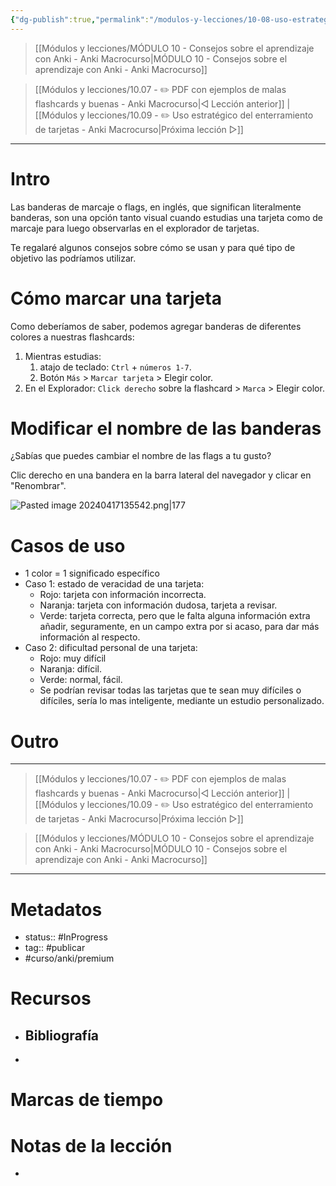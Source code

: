 ```yaml
---
{"dg-publish":true,"permalink":"/modulos-y-lecciones/10-08-uso-estrategico-de-las-banderas-de-marcage-flags-anki-macrocurso/","noteIcon":"","updated":"2024-05-22T13:35:05.182+02:00"}
---
```



> [[Módulos y lecciones/MÓDULO 10 - Consejos sobre el aprendizaje con Anki - Anki Macrocurso\|MÓDULO 10 - Consejos sobre el aprendizaje con Anki - Anki Macrocurso]]

> [[Módulos y lecciones/10.07 - ✏️ PDF con ejemplos de malas flashcards y buenas - Anki Macrocurso\|◁ Lección anterior]] | [[Módulos y lecciones/10.09 - ✏️ Uso estratégico del enterramiento de tarjetas - Anki Macrocurso\|Próxima lección ▷]]

---

# Intro
Las banderas de marcaje o flags, en inglés, que significan literalmente banderas, son una opción tanto visual cuando estudias una tarjeta como de marcaje para luego observarlas en el explorador de tarjetas.

Te regalaré algunos consejos sobre cómo se usan y para qué tipo de objetivo las podríamos utilizar.

# Cómo marcar una tarjeta
Como deberíamos de saber, podemos agregar banderas de diferentes colores a nuestras flashcards:
1. Mientras estudias:
	1. atajo de teclado: ``Ctrl`` + ``números 1-7``.
	2. Botón ``Más`` > ``Marcar tarjeta`` > Elegir color.
2. En el Explorador: ``Click derecho`` sobre la flashcard > ``Marca`` > Elegir color.

# Modificar el nombre de las banderas
¿Sabías que puedes cambiar el nombre de las flags a tu gusto?

Clic derecho en una bandera en la barra lateral del navegador y clicar en  "Renombrar".

![Pasted image 20240417135542.png|177](/img/user/ANEXOS/Pasted%20image%2020240417135542.png)

# Casos de uso
- 1 color = 1 significado específico
- Caso 1: estado de veracidad de una tarjeta:
	- Rojo: tarjeta con información incorrecta.
	- Naranja: tarjeta con información dudosa, tarjeta a revisar.
	- Verde: tarjeta correcta, pero que le falta alguna información extra añadir, seguramente, en un campo extra por si acaso, para dar más información al respecto.
- Caso 2: dificultad personal de una tarjeta:
	- Rojo: muy difícil
	- Naranja: difícil.
	- Verde: normal, fácil.
	- Se podrían revisar todas las tarjetas que te sean muy difíciles o difíciles, sería lo mas inteligente, mediante un estudio personalizado.

# Outro

---

> [[Módulos y lecciones/10.07 - ✏️ PDF con ejemplos de malas flashcards y buenas - Anki Macrocurso\|◁ Lección anterior]] | [[Módulos y lecciones/10.09 - ✏️ Uso estratégico del enterramiento de tarjetas - Anki Macrocurso\|Próxima lección ▷]]

> [[Módulos y lecciones/MÓDULO 10 - Consejos sobre el aprendizaje con Anki - Anki Macrocurso\|MÓDULO 10 - Consejos sobre el aprendizaje con Anki - Anki Macrocurso]]

---

# Metadatos
- status:: #InProgress  
- tag:: #publicar 
- #curso/anki/premium

# Recursos
- Bibliografía
	- 
- 

# Marcas de tiempo


# Notas de la lección
- 